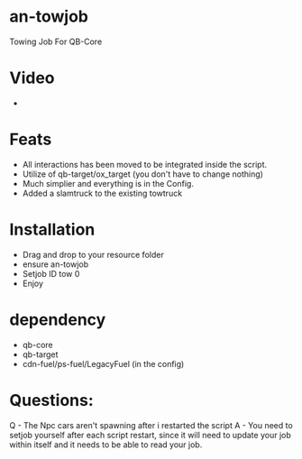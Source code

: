 # an-towjob
Towing Job For QB-Core

# Video
- 

# Feats

- All interactions has been moved to be integrated inside the script.
- Utilize of qb-target/ox_target (you don't have to change nothing)
- Much simplier and everything is in the Config.
- Added a slamtruck to the existing towtruck

# Installation 

- Drag and drop to your resource folder
- ensure an-towjob
- Setjob ID tow 0
- Enjoy

# dependency 
- qb-core
- qb-target
- cdn-fuel/ps-fuel/LegacyFuel (in the config)

# Questions:
Q - The Npc cars aren't spawning after i restarted the script
A - You need to setjob yourself after each script restart, since it will need to update your job within itself and it needs to be able to read your job.

